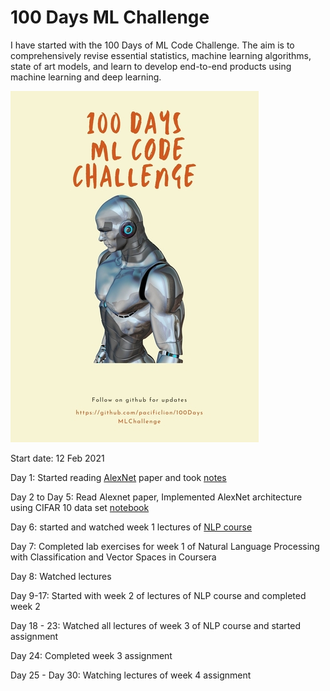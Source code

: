 # 100 Days ML Challenge

I have started with the 100 Days of ML Code Challenge. The aim is to comprehensively revise essential statistics, machine learning algorithms, state of art models, and learn to develop end-to-end products using machine learning and deep learning.

![100 Day ML Challenge](https://raw.githubusercontent.com/pacificlion/100DaysMLChallenge/main/challenge.jpg)


Start date: 12 Feb 2021

Day 1: Started reading [AlexNet](https://papers.nips.cc/paper/2012/hash/c399862d3b9d6b76c8436e924a68c45b-Abstract.html) paper and took [notes](https://github.com/pacificlion/100DaysMLChallenge/blob/main/Day1/alexnet_tensorflow.ipynb)

Day 2 to Day 5: Read Alexnet paper, Implemented AlexNet architecture using CIFAR 10 data set [notebook](https://github.com/pacificlion/100DaysMLChallenge/blob/main/Day4/alexnet_tensorflow.ipynb)

Day 6: started and watched week 1 lectures of [NLP course](https://www.coursera.org/learn/classification-vector-spaces-in-nlp/home/welcome) 

Day 7: Completed lab exercises for week 1 of Natural Language Processing with Classification and Vector Spaces in Coursera 

Day 8: Watched lectures

Day 9-17: Started with week 2 of lectures of NLP course and completed week 2

Day 18 - 23: Watched all lectures of week 3 of NLP course and started assignment

Day 24: Completed week 3 assignment

Day 25 - Day 30: Watching lectures of week 4 assignment
